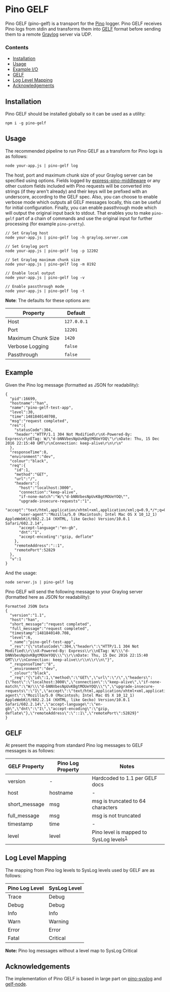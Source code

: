 # Pino GELF

Pino GELF (pino-gelf) is a transport for the [Pino](https://www.npmjs.com/package/pino) logger. Pino GELF receives Pino logs from stdin and transforms them into [GELF](http://docs.graylog.org/en/2.1/pages/gelf.html) format before sending them to a remote [Graylog](https://www.graylog.org) server via UDP.

### Contents

* [Installation](##Installation)
* [Usage](##Usage)
* [Example I/O](##Example)
* [GELF](##GELF)
* [Log Level Mapping](##LogLevelMapping)
* [Acknowledgements](##Acknowledgements)

## Installation

Pino GELF should be installed globally so it can be used as a utility:

```
npm i -g pino-gelf
```

## Usage

The recommended pipeline to run Pino GELF as a transform for Pino logs is as follows:

```
node your-app.js | pino-gelf log
```

The host, port and maximum chunk size of your Graylog server can be specified using options. Fields logged by [express-pino-middleware](https://github.com/pinojs/express-pino-logger) or any other custom fields included with Pino requests will be converted into strings (if they aren't already) and their keys will be prefixed with an underscore, according to the GELF spec. Also, you can choose to enable verbose mode which outputs all GELF messages locally, this can be useful for initial configuration. Finally, you can enable passthrough mode which will output the original input back to stdout. That enables you to make `pino-gelf` part of a chain of commands and use the original input for further processing (for example `pino-pretty`).

```
// Set Graylog host
node your-app.js | pino-gelf log -h graylog.server.com

// Set Graylog port
node your-app.js | pino-gelf log -p 12202

// Set Graylog maximum chunk size
node your-app.js | pino-gelf log -m 8192

// Enable local output
node your-app.js | pino-gelf log -v

// Enable passthrough mode
node your-app.js | pino-gelf log -t
```

__Note__: The defaults for these options are:

Property|Default
---|---
Host|`127.0.0.1`
Port|`12201`
Maximum Chunk Size|`1420`
Verbose Logging|`false`
Passthrough|`false`


## Example

Given the Pino log message (formatted as JSON for readability):
```
{
  "pid":16699,
  "hostname":"han",
  "name":"pino-gelf-test-app",
  "level":30,
  "time":1481840140708,
  "msg":"request completed",
  "res":{
    "statusCode":304,
    "header":"HTTP/1.1 304 Not Modified\r\nX-Powered-By: Express\r\nETag: W/\"d-bNNVbesNpUvKBgtMOUeYOQ\"\r\nDate: Thu, 15 Dec 2016 22:15:40 GMT\r\nConnection: keep-alive\r\n\r\n"
  },
  "responseTime":8,
  "environment":"dev",
  "colour":"black",
  "req":{
    "id":1,
    "method":"GET",
    "url":"/",
    "headers":{
      "host":"localhost:3000",
      "connection":"keep-alive",
      "if-none-match":"W/\"d-bNNVbesNpUvKBgtMOUeYOQ\"",
      "upgrade-insecure-requests":"1",
      "accept":"text/html,application/xhtml+xml,application/xml;q=0.9,*/*;q=0.8",
      "user-agent":"Mozilla/5.0 (Macintosh; Intel Mac OS X 10_12_1) AppleWebKit/602.2.14 (KHTML, like Gecko) Version/10.0.1 Safari/602.2.14",
      "accept-language":"en-gb",
      "dnt":"1",
      "accept-encoding":"gzip, deflate"
    },
    "remoteAddress":"::1",
    "remotePort":52829
  },
  "v":1
}
```

And the usage:
```
node server.js | pino-gelf log
```

Pino GELF will send the following message to your Graylog server (formatted here as JSON for readability):
```
Formatted JSON Data
{  
  "version":"1.1",
  "host":"han",
  "short_message":"request completed",
  "full_message":"request completed",
  "timestamp":1481840140.708,
  "level":6,
  "_name":"pino-gelf-test-app",
  "_res":"{\"statusCode\":304,\"header\":\"HTTP/1.1 304 Not Modified\\r\\nX-Powered-By: Express\\r\\nETag: W/\\\"d-bNNVbesNpUvKBgtMOUeYOQ\\\"\\r\\nDate: Thu, 15 Dec 2016 22:15:40 GMT\\r\\nConnection: keep-alive\\r\\n\\r\\n\"}",
  "_responseTime":"8",
  "_environment":"dev",
  "_colour":"black",
  "_req":"{\"id\":1,\"method\":\"GET\",\"url\":\"/\",\"headers\":{\"host\":\"localhost:3000\",\"connection\":\"keep-alive\",\"if-none-match\":\"W/\\\"d-bNNVbesNpUvKBgtMOUeYOQ\\\"\",\"upgrade-insecure-requests\":\"1\",\"accept\":\"text/html,application/xhtml+xml,application/xml;q=0.9,*/*;q=0.8\",\"user-agent\":\"Mozilla/5.0 (Macintosh; Intel Mac OS X 10_12_1) AppleWebKit/602.2.14 (KHTML, like Gecko) Version/10.0.1 Safari/602.2.14\",\"accept-language\":\"en-gb\",\"dnt\":\"1\",\"accept-encoding\":\"gzip, deflate\"},\"remoteAddress\":\"::1\",\"remotePort\":52829}"
}
```

## GELF

At present the mapping from standard Pino log messages to GELF messages is as follows:

GELF Property|Pino Log Property|Notes
---|---|---
version|-|Hardcoded to 1.1 per GELF docs
host|hostname|-
short_message|msg|msg is truncated to 64 characters
full_message|msg|msg is not truncated
timestamp|time|-
level|level|Pino level is mapped to SysLog levels<sup>[1](#LogLevelMapping)</sup>

## Log Level Mapping

The mapping from Pino log levels to SysLog levels used by GELF are as follows:

Pino Log Level|SysLog Level
---|---
Trace|Debug
Debug|Debug
Info|Info
Warn|Warning
Error|Error
Fatal|Critical

__Note:__ Pino log messages without a level map to SysLog Critical

## Acknowledgements

The implementation of Pino GELF is based in large part on [pino-syslog](https://github.com/jsumners/pino-syslog/) and [gelf-node](https://github.com/robertkowalski/gelf-node).

